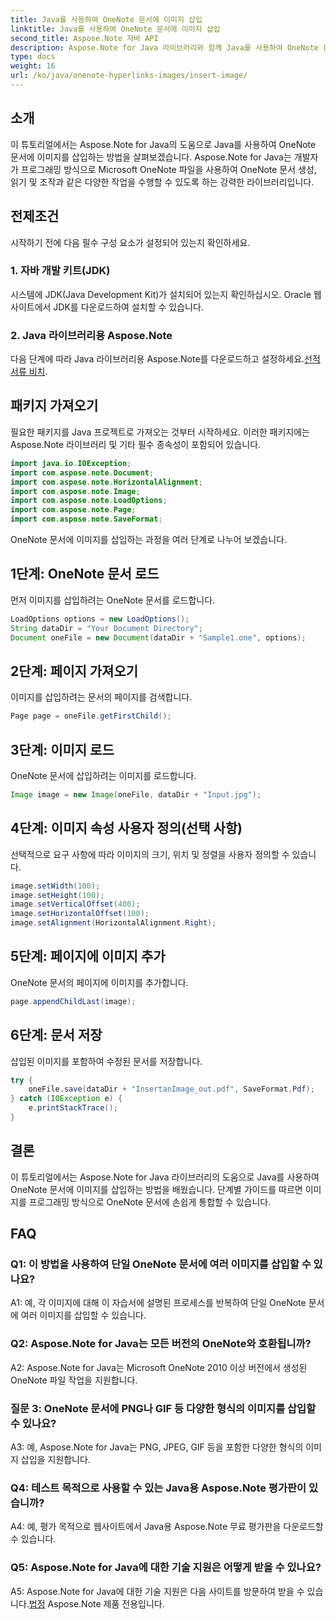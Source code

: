 ```yaml
---
title: Java를 사용하여 OneNote 문서에 이미지 삽입
linktitle: Java를 사용하여 OneNote 문서에 이미지 삽입
second_title: Aspose.Note 자바 API
description: Aspose.Note for Java 라이브러리와 함께 Java를 사용하여 OneNote 문서에 이미지를 삽입하는 방법을 알아보세요. 원활한 통합을 위한 단계별 가이드를 따르세요.
type: docs
weight: 16
url: /ko/java/onenote-hyperlinks-images/insert-image/
---
```

## 소개

이 튜토리얼에서는 Aspose.Note for Java의 도움으로 Java를 사용하여 OneNote 문서에 이미지를 삽입하는 방법을 살펴보겠습니다. Aspose.Note for Java는 개발자가 프로그래밍 방식으로 Microsoft OneNote 파일을 사용하여 OneNote 문서 생성, 읽기 및 조작과 같은 다양한 작업을 수행할 수 있도록 하는 강력한 라이브러리입니다.

## 전제조건

시작하기 전에 다음 필수 구성 요소가 설정되어 있는지 확인하세요.

### 1. 자바 개발 키트(JDK)
시스템에 JDK(Java Development Kit)가 설치되어 있는지 확인하십시오. Oracle 웹사이트에서 JDK를 다운로드하여 설치할 수 있습니다.

### 2. Java 라이브러리용 Aspose.Note
 다음 단계에 따라 Java 라이브러리용 Aspose.Note를 다운로드하고 설정하세요.[선적 서류 비치](https://reference.aspose.com/note/java/).

## 패키지 가져오기

필요한 패키지를 Java 프로젝트로 가져오는 것부터 시작하세요. 이러한 패키지에는 Aspose.Note 라이브러리 및 기타 필수 종속성이 포함되어 있습니다.

```java
import java.io.IOException;
import com.aspose.note.Document;
import com.aspose.note.HorizontalAlignment;
import com.aspose.note.Image;
import com.aspose.note.LoadOptions;
import com.aspose.note.Page;
import com.aspose.note.SaveFormat;
```

OneNote 문서에 이미지를 삽입하는 과정을 여러 단계로 나누어 보겠습니다.

## 1단계: OneNote 문서 로드

먼저 이미지를 삽입하려는 OneNote 문서를 로드합니다.

```java
LoadOptions options = new LoadOptions();
String dataDir = "Your Document Directory";
Document oneFile = new Document(dataDir + "Sample1.one", options);
```

## 2단계: 페이지 가져오기

이미지를 삽입하려는 문서의 페이지를 검색합니다.

```java
Page page = oneFile.getFirstChild();
```

## 3단계: 이미지 로드

OneNote 문서에 삽입하려는 이미지를 로드합니다.

```java
Image image = new Image(oneFile, dataDir + "Input.jpg");
```

## 4단계: 이미지 속성 사용자 정의(선택 사항)

선택적으로 요구 사항에 따라 이미지의 크기, 위치 및 정렬을 사용자 정의할 수 있습니다.

```java
image.setWidth(100);
image.setHeight(100);
image.setVerticalOffset(400);
image.setHorizontalOffset(100);
image.setAlignment(HorizontalAlignment.Right);
```

## 5단계: 페이지에 이미지 추가

OneNote 문서의 페이지에 이미지를 추가합니다.

```java
page.appendChildLast(image);
```

## 6단계: 문서 저장

삽입된 이미지를 포함하여 수정된 문서를 저장합니다.

```java
try {
    oneFile.save(dataDir + "InsertanImage_out.pdf", SaveFormat.Pdf);
} catch (IOException e) {
    e.printStackTrace();
}
```

## 결론

이 튜토리얼에서는 Aspose.Note for Java 라이브러리의 도움으로 Java를 사용하여 OneNote 문서에 이미지를 삽입하는 방법을 배웠습니다. 단계별 가이드를 따르면 이미지를 프로그래밍 방식으로 OneNote 문서에 손쉽게 통합할 수 있습니다.

## FAQ

### Q1: 이 방법을 사용하여 단일 OneNote 문서에 여러 이미지를 삽입할 수 있나요?

A1: 예, 각 이미지에 대해 이 자습서에 설명된 프로세스를 반복하여 단일 OneNote 문서에 여러 이미지를 삽입할 수 있습니다.

### Q2: Aspose.Note for Java는 모든 버전의 OneNote와 호환됩니까?

A2: Aspose.Note for Java는 Microsoft OneNote 2010 이상 버전에서 생성된 OneNote 파일 작업을 지원합니다.

### 질문 3: OneNote 문서에 PNG나 GIF 등 다양한 형식의 이미지를 삽입할 수 있나요?

A3: 예, Aspose.Note for Java는 PNG, JPEG, GIF 등을 포함한 다양한 형식의 이미지 삽입을 지원합니다.

### Q4: 테스트 목적으로 사용할 수 있는 Java용 Aspose.Note 평가판이 있습니까?

A4: 예, 평가 목적으로 웹사이트에서 Java용 Aspose.Note 무료 평가판을 다운로드할 수 있습니다.

### Q5: Aspose.Note for Java에 대한 기술 지원은 어떻게 받을 수 있나요?

 A5: Aspose.Note for Java에 대한 기술 지원은 다음 사이트를 방문하여 받을 수 있습니다.[법정](https://forum.aspose.com/c/note/28) Aspose.Note 제품 전용입니다.